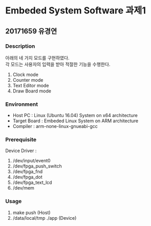 # Embeded System Software 과제1 
## 20171659 유경연

### Description

아래의 네 가지 모드를 구현하였다. <br>
각 모드는 사용자의 입력을 받아 적절한 기능을 수행한다. <br>

1. Clock mode
2. Counter mode
3. Text Editor mode
4. Draw Board mode

### Environment
- Host PC : Linux (Ubuntu 16.04) System on x64 architecture
- Target Board : Embeded Linux System on ARM architecture
- Compiler : arm-none-linux-gnueabi-gcc

### Prerequisite
Device Driver : 
1. /dev/input/event0
2. /dev/fpga_push_switch 
3. /dev/fpga_fnd
4. /dev/fpga_dot
5. /dev/fpga_text_lcd
6. /dev/mem

### Usage
1. make push (Host)
2. /data/local/tmp  ./app (Device)